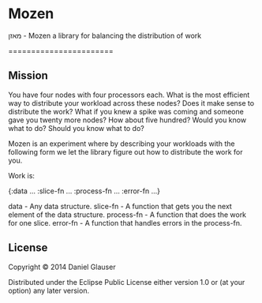 # Mozen
מאזן - Mozen a library for balancing the distribution of work

=======================

## Mission

You have four nodes with four processors each. What is the most
efficient way to distribute your workload across these nodes? Does it
make sense to distribute the work? What if you knew a spike was coming
and someone gave you twenty more nodes? How about five hundred? Would
you know what to do? Should you know what to do?

Mozen is an experiment where by describing your workloads with the
following form we let the library figure out how to distribute the
work for you.

Work is:

{:data ...
 :slice-fn ...
 :process-fn ...
 :error-fn ...}

 data - Any data structure.
 slice-fn - A function that gets you the next element of the data structure.
 process-fn - A function that does the work for one slice.
 error-fn - A function that handles errors in the process-fn.

## License

Copyright © 2014 Daniel Glauser

Distributed under the Eclipse Public License either version 1.0 or (at
your option) any later version.
